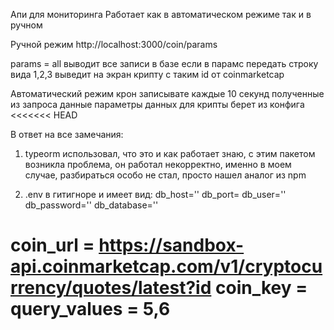 Апи для мониторинга 
Работает как в автоматическом режиме так и в ручном

Ручной режим
  http://localhost:3000/coin/params
  
  params = all выводит все записи в базе
  если в парамс передать строку вида 1,2,3 выведит на экран крипту с таким id от coinmarketcap

Автоматический режим
  крон записывате каждые 10 секунд полученные из запроса данные параметры данных для крипты берет из конфига
<<<<<<< HEAD

В ответ на все замечания: 
1) typeorm использовал, что это и как работает знаю, с этим пакетом возникла проблема, он работал некорректно, именно в моем случае, разбираться особо не стал, просто нашел аналог из npm

2) .env в гитигноре и имеет вид:
  db_host='' 
  db_port= 
  db_user='' 
  db_password='' 
  db_database=''

  coin_url = https://sandbox-api.coinmarketcap.com/v1/cryptocurrency/quotes/latest?id coin_key = query_values = 5,6
======
